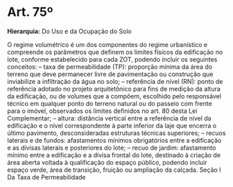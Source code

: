 # Art. 75º

**Hierarquia:** Do Uso e da Ocupação do Solo

O regime volumétrico é um dos componentes do regime urbanístico e compreende os parâmetros que definem os limites físicos da edificação no lote, conforme estabelecido para cada ZOT, podendo incluir os seguintes conceitos:
– taxa de permeabilidade (TP): proporção mínima da área do terreno que deve permanecer livre de pavimentação ou construção que inviabilize a infiltração da água no solo;
– referência de nível (RN): ponto de referência adotado no projeto arquitetônico para fins de medição da altura da edificação, ou de volumes que a compõem, escolhido pelo responsável técnico em qualquer ponto do terreno natural ou do passeio com frente para o imóvel, observados os limites definidos no art. 80 desta Lei Complementar;
– altura: distância vertical entre a referência de nível da edificação e o nível correspondente à parte inferior da laje que encerra o último pavimento, desconsideradas estruturas técnicas superiores;
– recuos laterais e de fundos: afastamentos mínimos obrigatórios entre a edificação e as divisas laterais e posteriores do lote;
– recuo de jardim: afastamento mínimo entre a edificação e a divisa frontal do lote, destinado à criação de área aberta voltada à qualificação do espaço público, podendo incluir espaço verde, área de transição, fruição ou ampliação da calçada.
Seção I
Da Taxa de Permeabilidade






